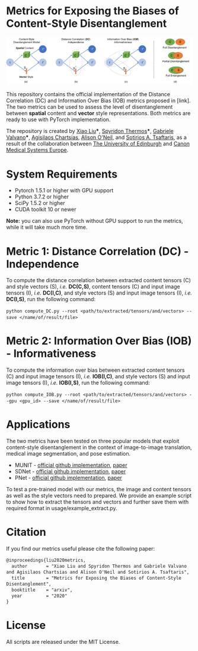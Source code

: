 # Metrics for Exposing the Biases of Content-Style Disentanglement
![overview](./assets/images/overview.png)

This repository contains the official implementation of the Distance Correlation (DC) and Information Over Bias (IOB) metrics proposed in [link]. The two metrics can be used to assess the level of disentanglement between **spatial** content and **vector** style representations. Both metrics are ready to use with PyTorch implementation.

The repository is created by [Xiao Liu](https://github.com/xxxliu95)__\*__, [Spyridon Thermos](https://github.com/spthermo)__\*__, [Gabriele Valvano](https://github.com/gvalvano)__\*__, [Agisilaos Chartsias](https://github.com/agis85), [Alison O'Neil](https://www.eng.ed.ac.uk/about/people/dr-alison-oneil), and [Sotirios A. Tsaftaris](https://www.eng.ed.ac.uk/about/people/dr-sotirios-tsaftaris), as a result of the collaboration between [The University of Edinburgh](https://www.eng.ed.ac.uk/) and [Canon Medical Systems Europe](https://eu.medical.canon/).

# System Requirements
* Pytorch 1.5.1 or higher with GPU support
* Python 3.7.2 or higher
* SciPy 1.5.2 or higher
* CUDA toolkit 10 or newer

**Note:** you can also use PyTorch without GPU support to run the metrics, while it will take much more time. 

# Metric 1: Distance Correlation (DC) - Independence

To compute the distance correlation between extracted content tensors (C) and style vectors (S), *i.e.* **DC(C,S)**, content tensors (C) and input image tensors (I), *i.e.* **DC(I,C)**, and style vectors (S) and input image tensors (I), *i.e.* **DC(I,S)**, run the following command:

```python compute_DC.py --root <path/to/extracted/tensors/and/vectors> --save </name/of/result/file>```

# Metric 2: Information Over Bias (IOB) - Informativeness

To compute the information over bias between extracted content tensors (C) and input image tensors (I), *i.e.* **IOB(I,C)**, and style vectors (S) and input image tensors (I), *i.e.* **IOB(I,S)**, run the following command:

```python compute_IOB.py --root <path/to/extracted/tensors/and/vectors> --gpu <gpu_id> --save </name/of/result/file> ```


# Applications
The two metrics have been tested on three popular models that exploit content-style disentanglement in the context of image-to-image translation, medical image segmentation, and pose estimation.

* MUNIT - [official github implementation](https://github.com/NVlabs/MUNIT), [paper](https://openaccess.thecvf.com/content_ECCV_2018/papers/Xun_Huang_Multimodal_Unsupervised_Image-to-image_ECCV_2018_paper.pdf)
* SDNet - [official github implementation](https://github.com/agis85/anatomy_modality_decomposition), [paper](https://arxiv.org/pdf/1903.09467.pdf)
* PNet  - [official github implementation](https://github.com/CompVis/unsupervised-disentangling), [paper](https://openaccess.thecvf.com/content_CVPR_2019/papers/Lorenz_Unsupervised_Part-Based_Disentangling_of_Object_Shape_and_Appearance_CVPR_2019_paper.pdf)

To test a pre-trained model with our metrics, the image and content tensors as well as the style vectors need to prepared. We provide an example script to show how to extract the tensors and vectors and further save them with required format in usage/example_extract.py.

# Citation
If you find our metrics useful please cite the following paper:
```
@inproceedings{liu2020metrics,
  author       = "Xiao Liu and Spyridon Thermos and Gabriele Valvano and Agisilaos Chartsias and Alison O'Neil and Sotirios A. Tsaftaris",
  title        = "Metrics for Exposing the Biases of Content-Style Disentanglement",
  booktitle    = "arxiv",
  year         = "2020"
}
```

# License
All scripts are released under the MIT License.
